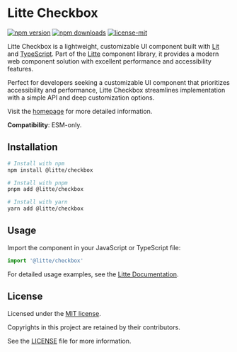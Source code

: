 # Litte Checkbox

[![npm version](https://img.shields.io/npm/v/@litte/checkbox)](https://www.npmjs.com/package/@litte/checkbox)
[![npm downloads](https://img.shields.io/npm/dm/@litte/checkbox)](https://www.npmjs.com/package/@litte/checkbox)
[![license-mit](https://img.shields.io/badge/License-MIT-greens.svg)][license-mit]

Litte Checkbox is a lightweight, customizable UI component built with [Lit][lit]
and [TypeScript][typescript]. Part of the [Litte][litte-homepage] component library,
it provides a modern web component solution with excellent performance and
accessibility features.

Perfect for developers seeking a customizable UI component that prioritizes accessibility and performance,
Litte Checkbox streamlines implementation with a simple API and deep customization options.

Visit the [homepage][litte-homepage] for more detailed information.

**Compatibility**: ESM-only.

## Installation

```sh
# Install with npm
npm install @litte/checkbox

# Install with pnpm
pnpm add @litte/checkbox

# Install with yarn
yarn add @litte/checkbox
```

## Usage

Import the component in your JavaScript or TypeScript file:

```ts
import '@litte/checkbox'
```

For detailed usage examples, see the [Litte Documentation](https://litte.dev/docs).

## License

Licensed under the [MIT license][license-mit].

Copyrights in this project are retained by their contributors.

See the [LICENSE][license-mit] file for more information.

[litte-homepage]: https://litte.dev
[license-mit]: https://github.com/riipandi/litte/blob/main/LICENSE
[typescript]: https://www.typescriptlang.org
[lit]: https://lit.dev

